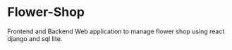 # Flower-Shop
Frontend and Backend Web application to manage flower shop using react django and sql lite. </br>
